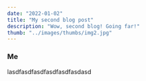 ```yaml
---
date: "2022-01-02"
title: "My second blog post"
description: "Wow, second blog! Going far!"
thumb: "../images/thumbs/img2.jpg"
---
```


### Me

lasdfasdfasdfasdfasdfasdasd